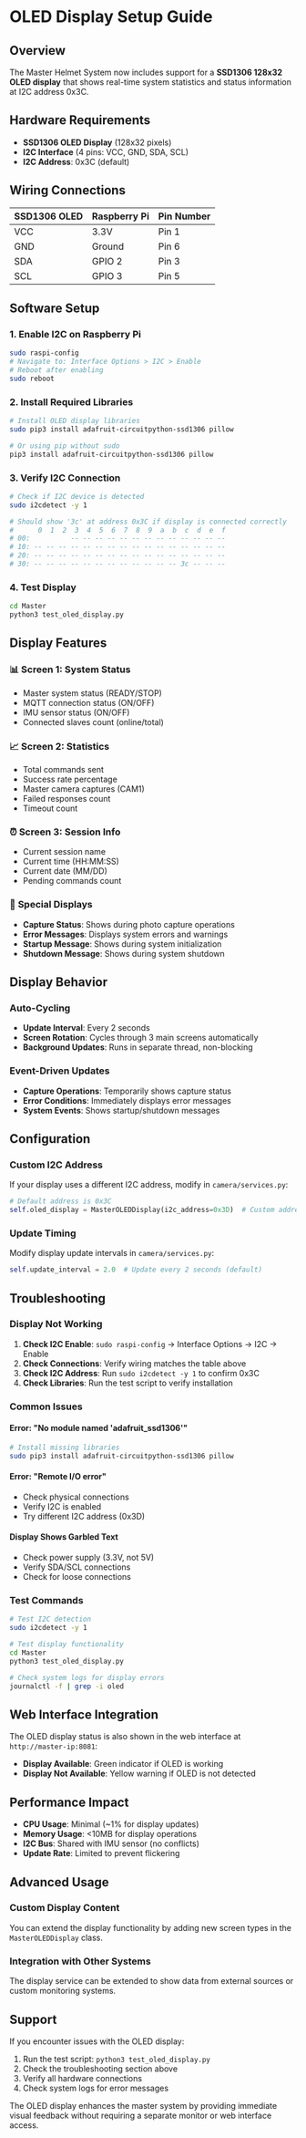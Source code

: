 # OLED Display Setup Guide

## Overview
The Master Helmet System now includes support for a **SSD1306 128x32 OLED display** that shows real-time system statistics and status information at I2C address 0x3C.

## Hardware Requirements
- **SSD1306 OLED Display** (128x32 pixels)
- **I2C Interface** (4 pins: VCC, GND, SDA, SCL)
- **I2C Address**: 0x3C (default)

## Wiring Connections

| SSD1306 OLED | Raspberry Pi | Pin Number |
|--------------|--------------|------------|
| VCC          | 3.3V         | Pin 1      |
| GND          | Ground       | Pin 6      |
| SDA          | GPIO 2       | Pin 3      |
| SCL          | GPIO 3       | Pin 5      |

## Software Setup

### 1. Enable I2C on Raspberry Pi
```bash
sudo raspi-config
# Navigate to: Interface Options > I2C > Enable
# Reboot after enabling
sudo reboot
```

### 2. Install Required Libraries
```bash
# Install OLED display libraries
sudo pip3 install adafruit-circuitpython-ssd1306 pillow

# Or using pip without sudo
pip3 install adafruit-circuitpython-ssd1306 pillow
```

### 3. Verify I2C Connection
```bash
# Check if I2C device is detected
sudo i2cdetect -y 1

# Should show '3c' at address 0x3C if display is connected correctly
#      0  1  2  3  4  5  6  7  8  9  a  b  c  d  e  f
# 00:          -- -- -- -- -- -- -- -- -- -- -- -- --
# 10: -- -- -- -- -- -- -- -- -- -- -- -- -- -- -- --
# 20: -- -- -- -- -- -- -- -- -- -- -- -- -- -- -- --
# 30: -- -- -- -- -- -- -- -- -- -- -- -- 3c -- -- --
```

### 4. Test Display
```bash
cd Master
python3 test_oled_display.py
```

## Display Features

### 📊 **Screen 1: System Status**
- Master system status (READY/STOP)
- MQTT connection status (ON/OFF)
- IMU sensor status (ON/OFF)
- Connected slaves count (online/total)

### 📈 **Screen 2: Statistics**
- Total commands sent
- Success rate percentage
- Master camera captures (CAM1)
- Failed responses count
- Timeout count

### ⏰ **Screen 3: Session Info**
- Current session name
- Current time (HH:MM:SS)
- Current date (MM/DD)
- Pending commands count

### 🔄 **Special Displays**
- **Capture Status**: Shows during photo capture operations
- **Error Messages**: Displays system errors and warnings
- **Startup Message**: Shows during system initialization
- **Shutdown Message**: Shows during system shutdown

## Display Behavior

### Auto-Cycling
- **Update Interval**: Every 2 seconds
- **Screen Rotation**: Cycles through 3 main screens automatically
- **Background Updates**: Runs in separate thread, non-blocking

### Event-Driven Updates
- **Capture Operations**: Temporarily shows capture status
- **Error Conditions**: Immediately displays error messages
- **System Events**: Shows startup/shutdown messages

## Configuration

### Custom I2C Address
If your display uses a different I2C address, modify in `camera/services.py`:
```python
# Default address is 0x3C
self.oled_display = MasterOLEDDisplay(i2c_address=0x3D)  # Custom address
```

### Update Timing
Modify display update intervals in `camera/services.py`:
```python
self.update_interval = 2.0  # Update every 2 seconds (default)
```

## Troubleshooting

### Display Not Working
1. **Check I2C Enable**: `sudo raspi-config` → Interface Options → I2C → Enable
2. **Check Connections**: Verify wiring matches the table above
3. **Check I2C Address**: Run `sudo i2cdetect -y 1` to confirm 0x3C
4. **Check Libraries**: Run the test script to verify installation

### Common Issues

#### Error: "No module named 'adafruit_ssd1306'"
```bash
# Install missing libraries
sudo pip3 install adafruit-circuitpython-ssd1306 pillow
```

#### Error: "Remote I/O error"
- Check physical connections
- Verify I2C is enabled
- Try different I2C address (0x3D)

#### Display Shows Garbled Text
- Check power supply (3.3V, not 5V)
- Verify SDA/SCL connections
- Check for loose connections

### Test Commands
```bash
# Test I2C detection
sudo i2cdetect -y 1

# Test display functionality
cd Master
python3 test_oled_display.py

# Check system logs for display errors
journalctl -f | grep -i oled
```

## Web Interface Integration

The OLED display status is also shown in the web interface at `http://master-ip:8081`:
- **Display Available**: Green indicator if OLED is working
- **Display Not Available**: Yellow warning if OLED is not detected

## Performance Impact

- **CPU Usage**: Minimal (~1% for display updates)
- **Memory Usage**: <10MB for display operations
- **I2C Bus**: Shared with IMU sensor (no conflicts)
- **Update Rate**: Limited to prevent flickering

## Advanced Usage

### Custom Display Content
You can extend the display functionality by adding new screen types in the `MasterOLEDDisplay` class.

### Integration with Other Systems
The display service can be extended to show data from external sources or custom monitoring systems.

## Support

If you encounter issues with the OLED display:
1. Run the test script: `python3 test_oled_display.py`
2. Check the troubleshooting section above
3. Verify all hardware connections
4. Check system logs for error messages

The OLED display enhances the master system by providing immediate visual feedback without requiring a separate monitor or web interface access. 